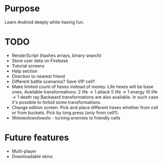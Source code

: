 # Purpose
Learn Android deeply while having fun.

# TODO
* RenderScript (hashes arrays, binary search)
* Store user data on Firebase
* Tutorial screens
* Help section
* Direction to nearest friend
* Different battle scenarios? Save VIP cell?
* Make limited count of hexes instead of money. Life hexes will be base ones. Available transformations:
  2 life -> 1 attack
  5 life -> 1 energy
  10 life -> 1 death ray
  Backward transformations are also available. In such case it's possible to forbid some transformations.
* Change edition screen. Pick and place different hexes whether from cell or from buckets.
  Pick by long press (only from cell?).
* Wolowolowolowolo - turning enemies to friendly cells

# Future features
* Multi-player
* Downloadable skins